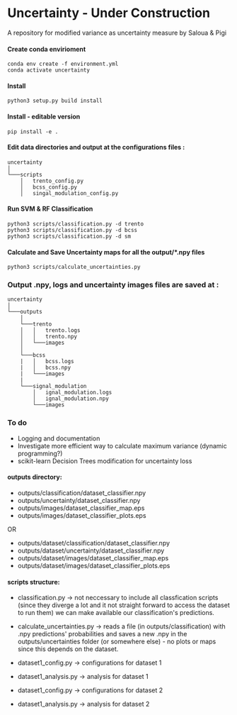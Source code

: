 # Uncertainty - Under Construction
A repository for modified variance as uncertainty measure
by Saloua & Pigi

#### Create conda envirioment
```
conda env create -f environment.yml
conda activate uncertainty
```

#### Install
```
python3 setup.py build install
```
#### Install - editable version
```
pip install -e .
```

#### Edit data directories and output at the configurations files :

```
uncertainty
│   
└───scripts
    │   trento_config.py
    │   bcss_config.py
    │   singal_modulation_config.py

```



#### Run SVM & RF Classification
```
python3 scripts/classification.py -d trento
python3 scripts/classification.py -d bcss
python3 scripts/classification.py -d sm
```

#### Calculate and Save Uncertainty maps for all the output/*.npy files
```
python3 scripts/calculate_uncertainties.py
```

### Output .npy, logs and uncertainty images files are saved at :

```
uncertainty
│   
└───outputs
    │   
    └───trento
    │   │   trento.logs
    │   │   trento.npy
    │   └───images
    │   
    └───bcss
    |   │   bcss.logs
    |   │   bcss.npy
    |   └───images
    |
    └───signal_modulation
        │   ignal_modulation.logs
        │   ignal_modulation.npy
        └───images
```

### To do
 - Logging and documentation
 - Investigate more efficient way to calculate maximum variance (dynamic programming?)
 - scikit-learn  Decision Trees modification for uncertainty loss

#### outputs directory:

- outputs/classification/dataset_classifier.npy
- outputs/uncertainty/dataset_classifier.npy
- outputs/images/dataset_classifier_map.eps
- outputs/images/dataset_classifier_plots.eps

 OR

- outputs/dataset/classification/dataset_classifier.npy
- outputs/dataset/uncertainty/dataset_classifier.npy
- outputs/dataset/images/dataset_classifier_map.eps
- outputs/dataset/images/dataset_classifier_plots.eps

#### scripts structure:
- classification.py -> not neccessary to include all classfication scripts (since they diverge a lot and it not straight forward to access the dataset to run them) we can make available our classification's predictions.
- calculate_uncertainties.py -> reads a file (in outputs/classification) with .npy predictions' probabilities and saves a new .npy in the outputs/uncertainties folder (or somewhere else) - no plots or maps since this depends on the dataset.

- dataset1_config.py -> configurations for dataset 1
- dataset1_analysis.py -> analysis for dataset 1

- dataset1_config.py -> configurations for dataset 2
- dataset1_analysis.py -> analysis for dataset 2




